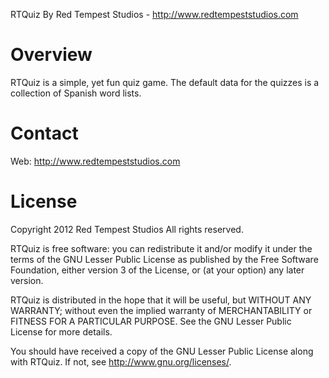 RTQuiz
By Red Tempest Studios - http://www.redtempeststudios.com

Overview
========

RTQuiz is a simple, yet fun quiz game.  The default data for the quizzes is a collection of Spanish word lists.

Contact
=======

Web: http://www.redtempeststudios.com

License
=======

Copyright 2012 Red Tempest Studios All rights reserved.

RTQuiz is free software: you can redistribute it and/or modify
it under the terms of the GNU Lesser Public License as published by
the Free Software Foundation, either version 3 of the License, or
(at your option) any later version.

RTQuiz is distributed in the hope that it will be useful,
but WITHOUT ANY WARRANTY; without even the implied warranty of
MERCHANTABILITY or FITNESS FOR A PARTICULAR PURPOSE.  See the
GNU Lesser Public License for more details.

You should have received a copy of the GNU Lesser Public License
along with RTQuiz.  If not, see <http://www.gnu.org/licenses/>.